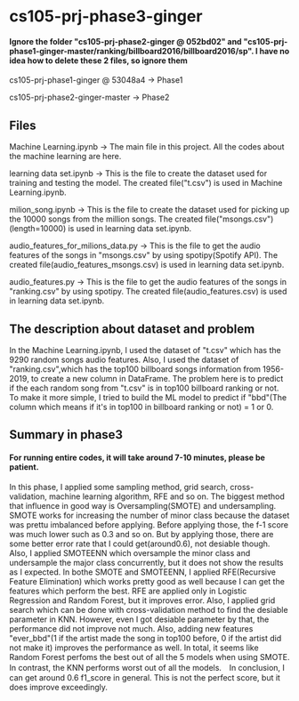 # cs105-prj-phase3-ginger

#### __Ignore the folder "cs105-prj-phase2-ginger @ 052bd02" and "cs105-prj-phase1-ginger-master/ranking/billboard2016/billboard2016/sp". I have no idea how to delete these 2 files, so ignore them__

cs105-prj-phase1-ginger @ 53048a4 -> Phase1 

cs105-prj-phase2-ginger-master -> Phase2

## Files
Machine Learning.ipynb -> The main file in this project. All the codes about the machine learning are here. 

learning data set.ipynb -> This is the file to create the dataset used for training and testing the model. The created file("t.csv") is used in Machine Learning.ipynb.

milion_song.ipynb -> This is the file to create the dataset used for picking up the 10000 songs from the million songs. The created file("msongs.csv")(length=10000) is used in learning data set.ipynb.

audio_features_for_milions_data.py -> This is the file to get the audio features of the songs in "msongs.csv" by using spotipy(Spotify API). The created file(audio_features_msongs.csv) is used in learning data set.ipynb.

audio_features.py -> This is the file to get the audio features of the songs in "ranking.csv" by using spotipy. The created file(audio_features.csv) is used in learning data set.ipynb.

## The description about dataset and problem
In the Machine Learning.ipynb, I used the dataset of "t.csv" which has the 9290 random songs audio features. Also, I used the dataset of "ranking.csv",which has the top100 billboard songs information from 1956-2019, to create a new column in DataFrame. The problem here is to predict if the each random song from "t.csv" is in top100 billboard ranking or not. To make it more simple, I tried to build the ML model to predict if "bbd"(The column which means if it's in top100 in billboard ranking or not) = 1 or 0.

## Summary in phase3
#### For running entire codes, it will take around 7-10 minutes, please be patient.

In this phase, I applied some sampling method, grid search, cross-validation, machine learning algorithm, RFE and so on. The biggest method that influence in good way is Oversampling(SMOTE) and undersampling. SMOTE works for increasing the number of minor class because the dataset was prettu imbalanced before applying. Before applying those, the f-1 score was much lower such as 0.3 and so on. But by applying those, there are some better error rate that I could get(around0.6), not desiable though. Also, I applied SMOTEENN which oversample the minor class and undersample the major class concurrently, but it does not show the results as I expected. In bothe SMOTE and SMOTEENN, I applied RFE(Recursive Feature Elimination) which works pretty good as well because I can get the features which perform the best. RFE are applied only in Logistic Regression and Random Forest, but it improves error. Also, I applied grid search which can be done with cross-validation method to find the desiable parameter in KNN. However, even I got desiable parameter by that, the performance did not improve not much. Also, adding new features "ever_bbd"(1 if the artist made the song in top100 before, 0 if the artist did not make it) improves the performance as well. In total, it seems like Random Forest perfoms the best out of all the 5 models when using SMOTE. In contrast, the KNN performs worst out of all the models.　In conclusion, I can get around 0.6 f1_score in general. This is not the perfect score, but it does improve exceedingly. 
